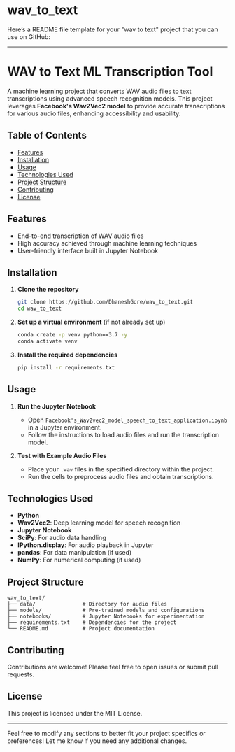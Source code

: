 # wav_to_text
Here’s a README file template for your "wav to text" project that you can use on GitHub:

---

# WAV to Text ML Transcription Tool

A machine learning project that converts WAV audio files to text transcriptions using advanced speech recognition models. This project leverages **Facebook's Wav2Vec2 model** to provide accurate transcriptions for various audio files, enhancing accessibility and usability.

## Table of Contents

- [Features](#features)
- [Installation](#installation)
- [Usage](#usage)
- [Technologies Used](#technologies-used)
- [Project Structure](#project-structure)
- [Contributing](#contributing)
- [License](#license)

## Features

- End-to-end transcription of WAV audio files
- High accuracy achieved through machine learning techniques
- User-friendly interface built in Jupyter Notebook

## Installation

1. **Clone the repository**
   ```bash
   git clone https://github.com/DhaneshGore/wav_to_text.git
   cd wav_to_text
   ```

2. **Set up a virtual environment** (if not already set up)
   ```bash
   conda create -p venv python==3.7 -y
   conda activate venv
   ```

3. **Install the required dependencies**
   ```bash
   pip install -r requirements.txt
   ```

## Usage

1. **Run the Jupyter Notebook**
   - Open `Facebook's_Wav2vec2_model_speech_to_text_application.ipynb` in a Jupyter environment.
   - Follow the instructions to load audio files and run the transcription model.

2. **Test with Example Audio Files**
   - Place your `.wav` files in the specified directory within the project.
   - Run the cells to preprocess audio files and obtain transcriptions.

## Technologies Used

- **Python**
- **Wav2Vec2**: Deep learning model for speech recognition
- **Jupyter Notebook**
- **SciPy**: For audio data handling
- **IPython.display**: For audio playback in Jupyter
- **pandas**: For data manipulation (if used)
- **NumPy**: For numerical computing (if used)

## Project Structure

```
wav_to_text/
├── data/               # Directory for audio files
├── models/             # Pre-trained models and configurations
├── notebooks/          # Jupyter Notebooks for experimentation
├── requirements.txt    # Dependencies for the project
└── README.md           # Project documentation
```

## Contributing

Contributions are welcome! Please feel free to open issues or submit pull requests.

## License

This project is licensed under the MIT License.

---

Feel free to modify any sections to better fit your project specifics or preferences! Let me know if you need any additional changes.
